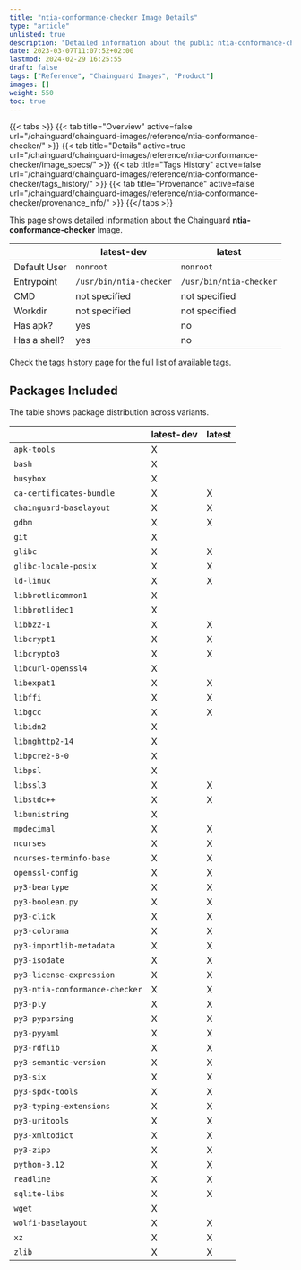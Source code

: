 ```yaml
---
title: "ntia-conformance-checker Image Details"
type: "article"
unlisted: true
description: "Detailed information about the public ntia-conformance-checker Chainguard Image."
date: 2023-03-07T11:07:52+02:00
lastmod: 2024-02-29 16:25:55
draft: false
tags: ["Reference", "Chainguard Images", "Product"]
images: []
weight: 550
toc: true
---
```


{{< tabs >}}
{{< tab title="Overview" active=false url="/chainguard/chainguard-images/reference/ntia-conformance-checker/" >}}
{{< tab title="Details" active=true url="/chainguard/chainguard-images/reference/ntia-conformance-checker/image_specs/" >}}
{{< tab title="Tags History" active=false url="/chainguard/chainguard-images/reference/ntia-conformance-checker/tags_history/" >}}
{{< tab title="Provenance" active=false url="/chainguard/chainguard-images/reference/ntia-conformance-checker/provenance_info/" >}}
{{</ tabs >}}

This page shows detailed information about the Chainguard **ntia-conformance-checker** Image.

|              | latest-dev              | latest                  |
|--------------|-------------------------|-------------------------|
| Default User | `nonroot`               | `nonroot`               |
| Entrypoint   | `/usr/bin/ntia-checker` | `/usr/bin/ntia-checker` |
| CMD          | not specified           | not specified           |
| Workdir      | not specified           | not specified           |
| Has apk?     | yes                     | no                      |
| Has a shell? | yes                     | no                      |

Check the [tags history page](/chainguard/chainguard-images/reference/ntia-conformance-checker/tags_history/) for the full list of available tags.

## Packages Included
The table shows package distribution across variants.

|                                | latest-dev | latest |
|--------------------------------|------------|--------|
| `apk-tools`                    | X          |        |
| `bash`                         | X          |        |
| `busybox`                      | X          |        |
| `ca-certificates-bundle`       | X          | X      |
| `chainguard-baselayout`        | X          | X      |
| `gdbm`                         | X          | X      |
| `git`                          | X          |        |
| `glibc`                        | X          | X      |
| `glibc-locale-posix`           | X          | X      |
| `ld-linux`                     | X          | X      |
| `libbrotlicommon1`             | X          |        |
| `libbrotlidec1`                | X          |        |
| `libbz2-1`                     | X          | X      |
| `libcrypt1`                    | X          | X      |
| `libcrypto3`                   | X          | X      |
| `libcurl-openssl4`             | X          |        |
| `libexpat1`                    | X          | X      |
| `libffi`                       | X          | X      |
| `libgcc`                       | X          | X      |
| `libidn2`                      | X          |        |
| `libnghttp2-14`                | X          |        |
| `libpcre2-8-0`                 | X          |        |
| `libpsl`                       | X          |        |
| `libssl3`                      | X          | X      |
| `libstdc++`                    | X          | X      |
| `libunistring`                 | X          |        |
| `mpdecimal`                    | X          | X      |
| `ncurses`                      | X          | X      |
| `ncurses-terminfo-base`        | X          | X      |
| `openssl-config`               | X          | X      |
| `py3-beartype`                 | X          | X      |
| `py3-boolean.py`               | X          | X      |
| `py3-click`                    | X          | X      |
| `py3-colorama`                 | X          | X      |
| `py3-importlib-metadata`       | X          | X      |
| `py3-isodate`                  | X          | X      |
| `py3-license-expression`       | X          | X      |
| `py3-ntia-conformance-checker` | X          | X      |
| `py3-ply`                      | X          | X      |
| `py3-pyparsing`                | X          | X      |
| `py3-pyyaml`                   | X          | X      |
| `py3-rdflib`                   | X          | X      |
| `py3-semantic-version`         | X          | X      |
| `py3-six`                      | X          | X      |
| `py3-spdx-tools`               | X          | X      |
| `py3-typing-extensions`        | X          | X      |
| `py3-uritools`                 | X          | X      |
| `py3-xmltodict`                | X          | X      |
| `py3-zipp`                     | X          | X      |
| `python-3.12`                  | X          | X      |
| `readline`                     | X          | X      |
| `sqlite-libs`                  | X          | X      |
| `wget`                         | X          |        |
| `wolfi-baselayout`             | X          | X      |
| `xz`                           | X          | X      |
| `zlib`                         | X          | X      |

